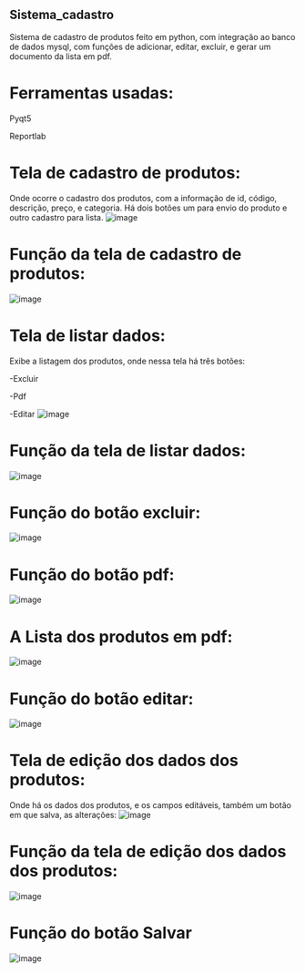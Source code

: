 ## Sistema_cadastro
Sistema de cadastro de produtos feito em python, com integração ao banco de dados mysql, com funções de adicionar, editar, excluir, e gerar um documento da lista em pdf. 

# Ferramentas usadas: 

Pyqt5 

Reportlab 

# Tela de cadastro de produtos: 
Onde ocorre o cadastro dos produtos, com a informação de id, código, descrição, preço, e categoria. Há dois botões um para envio do produto e outro cadastro para lista.
![image](https://github.com/lukask028/Sistema_cadastro/assets/54475600/2b97c46a-d84c-467f-ac25-103917bb274f)

# Função da tela de cadastro de produtos:
![image](https://github.com/lukask028/Sistema_cadastro/assets/54475600/15d1e554-9e1c-4ac7-b497-067844122793)

# Tela de listar dados: 
Exibe a listagem dos produtos, onde nessa tela há três botões: 

-Excluir 

-Pdf

-Editar
![image](https://github.com/lukask028/Sistema_cadastro/assets/54475600/60fc3637-f35d-42e4-bafc-6779caca2aec)

# Função da tela de listar dados: 

![image](https://github.com/lukask028/Sistema_cadastro/assets/54475600/700a044d-eb98-460f-b09b-6c5ac1283393)

# Função do botão excluir:

![image](https://github.com/lukask028/Sistema_cadastro/assets/54475600/245546cf-54ee-4cb5-9a70-a7b6c290ba62)

# Função do botão  pdf: 

![image](https://github.com/lukask028/Sistema_cadastro/assets/54475600/16c9aefd-b25e-4dba-b66e-5127d5cf4dfe)

# A Lista dos produtos em pdf: 

![image](https://github.com/lukask028/Sistema_cadastro/assets/54475600/351e6618-468d-4863-914d-7cbb87e64753)


# Função do botão editar: 

![image](https://github.com/lukask028/Sistema_cadastro/assets/54475600/9cc7b299-c7ab-47bc-b944-78ba6b3c01ea)



# Tela de edição dos dados dos produtos: 
Onde há os dados dos produtos, e os campos editáveis, também um botão em que salva, as alterações: 
![image](https://github.com/lukask028/Sistema_cadastro/assets/54475600/e0dc4b8a-1ece-4fba-8f2b-b42bba9afed7)

# Função da tela de edição dos dados dos produtos: 

![image](https://github.com/lukask028/Sistema_cadastro/assets/54475600/ed98d68b-913c-4ef0-8114-b00ba273bec1)

# Função do botão Salvar 

![image](https://github.com/lukask028/Sistema_cadastro/assets/54475600/a8241ea3-59a7-48f8-aa38-59e7a3f88650)





